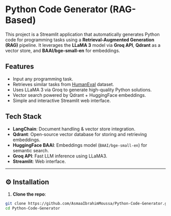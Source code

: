 # Python Code Generator (RAG-Based)

This project is a Streamlit application that automatically generates Python code for programming tasks using a **Retrieval-Augmented Generation (RAG)** pipeline. 
It leverages the **LLaMA 3** model via **Groq API**, **Qdrant** as a vector store, and **BAAI/bge-small-en** for embeddings.


##  Features

-  Input any programming task.
-  Retrieves similar tasks from [HumanEval](https://huggingface.co/datasets/openai/openai_humaneval) dataset.
-  Uses LLaMA 3 via Groq to generate high-quality Python solutions.
-  Vector search powered by Qdrant + HuggingFace embeddings.
-  Simple and interactive Streamlit web interface.


## Tech Stack

- **LangChain**: Document handling & vector store integration.
- **Qdrant**: Open-source vector database for storing and retrieving embeddings.
- **HuggingFace BAAI**: Embeddings model (`BAAI/bge-small-en`) for semantic search.
- **Groq API**: Fast LLM inference using LLaMA3.
- **Streamlit**: Web interface.

---

## ⚙️ Installation

1. **Clone the repo**:

~~~bash
git clone https://github.com/AsmaaIbrahimMoussa/Python-Code-Generator.git
cd Python-Code-Generator
~~~

